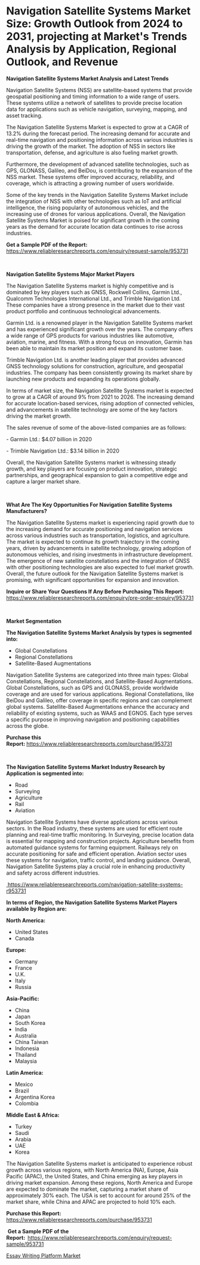 <p><h1>Navigation Satellite Systems Market Size: Growth Outlook from 2024 to 2031, projecting at Market's Trends Analysis by Application, Regional Outlook, and Revenue</h1></p><p><strong>Navigation Satellite Systems Market Analysis and Latest Trends</strong></p>
<p><p>Navigation Satellite Systems (NSS) are satellite-based systems that provide geospatial positioning and timing information to a wide range of users. These systems utilize a network of satellites to provide precise location data for applications such as vehicle navigation, surveying, mapping, and asset tracking.</p><p>The Navigation Satellite Systems Market is expected to grow at a CAGR of 13.2% during the forecast period. The increasing demand for accurate and real-time navigation and positioning information across various industries is driving the growth of the market. The adoption of NSS in sectors like transportation, defense, and agriculture is also fueling market growth.</p><p>Furthermore, the development of advanced satellite technologies, such as GPS, GLONASS, Galileo, and BeiDou, is contributing to the expansion of the NSS market. These systems offer improved accuracy, reliability, and coverage, which is attracting a growing number of users worldwide.</p><p>Some of the key trends in the Navigation Satellite Systems Market include the integration of NSS with other technologies such as IoT and artificial intelligence, the rising popularity of autonomous vehicles, and the increasing use of drones for various applications. Overall, the Navigation Satellite Systems Market is poised for significant growth in the coming years as the demand for accurate location data continues to rise across industries.</p></p>
<p><strong>Get a Sample PDF of the Report:&nbsp;</strong> <a href="https://www.reliableresearchreports.com/enquiry/request-sample/953731">https://www.reliableresearchreports.com/enquiry/request-sample/953731</a></p>
<p>&nbsp;</p>
<p><strong>Navigation Satellite Systems Major Market Players</strong></p>
<p><p>The Navigation Satellite Systems market is highly competitive and is dominated by key players such as GNSS, Rockwell Collins, Garmin Ltd., Qualcomm Technologies International Ltd., and Trimble Navigation Ltd. These companies have a strong presence in the market due to their vast product portfolio and continuous technological advancements. </p><p>Garmin Ltd. is a renowned player in the Navigation Satellite Systems market and has experienced significant growth over the years. The company offers a wide range of GPS products for various industries like automotive, aviation, marine, and fitness. With a strong focus on innovation, Garmin has been able to maintain its market position and expand its customer base.</p><p>Trimble Navigation Ltd. is another leading player that provides advanced GNSS technology solutions for construction, agriculture, and geospatial industries. The company has been consistently growing its market share by launching new products and expanding its operations globally.</p><p>In terms of market size, the Navigation Satellite Systems market is expected to grow at a CAGR of around 9% from 2021 to 2026. The increasing demand for accurate location-based services, rising adoption of connected vehicles, and advancements in satellite technology are some of the key factors driving the market growth.</p><p>The sales revenue of some of the above-listed companies are as follows:</p><p>- Garmin Ltd.: $4.07 billion in 2020</p><p>- Trimble Navigation Ltd.: $3.14 billion in 2020</p><p>Overall, the Navigation Satellite Systems market is witnessing steady growth, and key players are focusing on product innovation, strategic partnerships, and geographical expansion to gain a competitive edge and capture a larger market share.</p></p>
<p>&nbsp;</p>
<p><strong>What Are The Key Opportunities For Navigation Satellite Systems Manufacturers?</strong></p>
<p><p>The Navigation Satellite Systems market is experiencing rapid growth due to the increasing demand for accurate positioning and navigation services across various industries such as transportation, logistics, and agriculture. The market is expected to continue its growth trajectory in the coming years, driven by advancements in satellite technology, growing adoption of autonomous vehicles, and rising investments in infrastructure development. The emergence of new satellite constellations and the integration of GNSS with other positioning technologies are also expected to fuel market growth. Overall, the future outlook for the Navigation Satellite Systems market is promising, with significant opportunities for expansion and innovation.</p></p>
<p><strong>Inquire or Share Your Questions If Any Before Purchasing This Report:</strong> <a href="https://www.reliableresearchreports.com/enquiry/pre-order-enquiry/953731">https://www.reliableresearchreports.com/enquiry/pre-order-enquiry/953731</a></p>
<p>&nbsp;</p>
<p><strong>Market Segmentation</strong></p>
<p><strong>The Navigation Satellite Systems Market Analysis by types is segmented into:</strong></p>
<p><ul><li>Global Constellations</li><li>Regional Constellations</li><li>Satellite-Based Augmentations</li></ul></p>
<p><p>Navigation Satellite Systems are categorized into three main types: Global Constellations, Regional Constellations, and Satellite-Based Augmentations. Global Constellations, such as GPS and GLONASS, provide worldwide coverage and are used for various applications. Regional Constellations, like BeiDou and Galileo, offer coverage in specific regions and can complement global systems. Satellite-Based Augmentations enhance the accuracy and reliability of existing systems, such as WAAS and EGNOS. Each type serves a specific purpose in improving navigation and positioning capabilities across the globe.</p></p>
<p><strong>Purchase this Report:&nbsp;</strong><a href="https://www.reliableresearchreports.com/purchase/953731">https://www.reliableresearchreports.com/purchase/953731</a></p>
<p>&nbsp;</p>
<p><strong>The Navigation Satellite Systems Market Industry Research by Application is segmented into:</strong></p>
<p><ul><li>Road</li><li>Surveying</li><li>Agriculture</li><li>Rail</li><li>Aviation</li></ul></p>
<p><p>Navigation Satellite Systems have diverse applications across various sectors. In the Road industry, these systems are used for efficient route planning and real-time traffic monitoring. In Surveying, precise location data is essential for mapping and construction projects. Agriculture benefits from automated guidance systems for farming equipment. Railways rely on accurate positioning for safe and efficient operation. Aviation sector uses these systems for navigation, traffic control, and landing guidance. Overall, Navigation Satellite Systems play a crucial role in enhancing productivity and safety across different industries.</p></p>
<p><a href="https://www.reliableresearchreports.com/navigation-satellite-systems-r953731">&nbsp;https://www.reliableresearchreports.com/navigation-satellite-systems-r953731</a></p>
<p><strong>In terms of Region, the Navigation Satellite Systems Market Players available by Region are:</strong></p>
<p>
    <p> <strong> North America: </strong>
        <ul>
            <li>United States</li>
            <li>Canada</li>
        </ul>
        </p> 
    <p> <strong> Europe: </strong>
        <ul>
            <li>Germany</li>
            <li>France</li>
            <li>U.K.</li>
            <li>Italy</li>
            <li>Russia</li>
        </ul>
        </p> 
    <p> <strong> Asia-Pacific: </strong>
        <ul>
            <li>China</li>
            <li>Japan</li>
            <li>South Korea</li>
            <li>India</li>
            <li>Australia</li>
            <li>China Taiwan</li>
            <li>Indonesia</li>
            <li>Thailand</li>
            <li>Malaysia</li>
        </ul>
        </p> 
    <p> <strong> Latin America: </strong>
        <ul>
            <li>Mexico</li>
            <li>Brazil</li>
            <li>Argentina Korea</li>
            <li>Colombia</li>
        </ul>
        </p> 
    <p> <strong> Middle East & Africa: </strong>
        <ul>
            <li>Turkey</li>
            <li>Saudi</li>
            <li>Arabia</li>
            <li>UAE</li>
            <li>Korea</li>
        </ul>
    </p>
    </p>
<p><p>The Navigation Satellite Systems market is anticipated to experience robust growth across various regions, with North America (NA), Europe, Asia Pacific (APAC), the United States, and China emerging as key players in driving market expansion. Among these regions, North America and Europe are expected to dominate the market, capturing a market share of approximately 30% each. The USA is set to account for around 25% of the market share, while China and APAC are projected to hold 10% each.</p></p>
<p><strong>Purchase this Report: </strong><a href="https://www.reliableresearchreports.com/purchase/953731">https://www.reliableresearchreports.com/purchase/953731</a></p>
<p>&nbsp;<strong>Get a Sample PDF of the Report:&nbsp;&nbsp;</strong><a href="https://www.reliableresearchreports.com/enquiry/request-sample/953731">https://www.reliableresearchreports.com/enquiry/request-sample/953731</a></p>
<p><strong></strong></p>
<p><p><a href="https://github.com/AutumnBerge/Market-Research-Report-List-1/blob/main/essay-writing-platform-market.md">Essay Writing Platform Market</a></p></p>